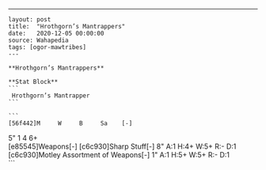 ---
    layout: post
    title:  "Hrothgorn’s Mantrappers"
    date:   2020-12-05 00:00:00
    source: Wahapedia
    tags: [ogor-mawtribes]
    ---
    
    **Hrothgorn’s Mantrappers**
    
    **Stat Block**
    ```
     Hrothgorn’s Mantrapper
    ```
    
    ```
    [56f442]M     W     B     Sa    [-]
5"    1     4     6+    
[e85545]Weapons[-]
[c6c930]Sharp Stuff[-]
8"     A:1    H:4+   W:5+   R:-    D:1   
[c6c930]Motley Assortment of Weapons[-]
1"     A:1    H:5+   W:5+   R:-    D:1   
    ```
    
    
    